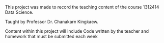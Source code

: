 This project was made to record the teaching content of the course 1312414 Data Science.

Taught by Professor Dr. Chanakarn Kingkaew.

Content within this project will include Code written by the teacher and homework that must be submitted each week
